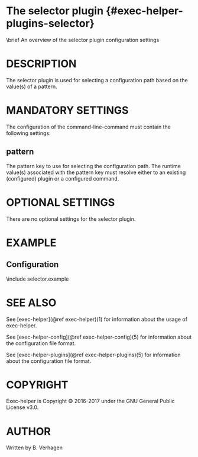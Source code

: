 The selector plugin  {#exec-helper-plugins-selector}
===================
\brief An overview of the selector plugin configuration settings

# DESCRIPTION
The selector plugin is used for selecting a configuration path based on the value(s) of a pattern.

# MANDATORY SETTINGS
The configuration of the command-line-command must contain the following settings:

## pattern
The pattern key to use for selecting the configuration path. The runtime value(s) associated with the pattern key must resolve either to an existing (configured) plugin or a configured command.

# OPTIONAL SETTINGS
There are no optional settings for the selector plugin.
 
# EXAMPLE
## Configuration
\include selector.example

# SEE ALSO
See [exec-helper](@ref exec-helper)(1) for information about the usage of exec-helper.

See [exec-helper-config](@ref exec-helper-config)(5) for information about the configuration file format.

See [exec-helper-plugins](@ref exec-helper-plugins)(5) for information about the configuration file format.

# COPYRIGHT
 Exec-helper is Copyright &copy; 2016-2017 under the GNU General Public License v3.0.

# AUTHOR
Written by B. Verhagen
